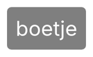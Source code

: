<!DOCTYPE html>
<html lang="en">
<head>
    <meta charset="UTF-8">
    <meta name="viewport" content="width=device-width, initial-scale=1.0">
    <title>Rorox.nl</title>
    <style>
        *, *::before, *::after {
            box-sizing: border-box;
        }
        body, html {
            height: 100%;
            margin: 0;
            display: flex;
            justify-content: center;
            align-items: center;
            background: url('https://github.com/philippezonneveld12/rorox.nl/assets/170119661/495136fc-d4c6-4721-a88a-dd72aaacc81e') no-repeat center center fixed;
            background-size: cover;
        }
        .text-center {
            font-size: 48px;
            color: white;
            background-color: rgba(0, 0, 0, 0.5);
            padding: 20px;
            border-radius: 10px;
            text-align: center;
        }
    </style>
</head>
<body>
    <div class="text-center">boetje</div>
</body>
</html>
